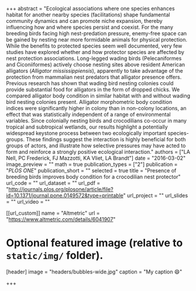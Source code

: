 +++
abstract = "Ecological associations where one species enhances habitat for another nearby species (facilitations) shape fundamental community dynamics and can promote niche expansion, thereby influencing how and where species persist and coexist. For the many breeding birds facing high nest-predation pressure, enemy-free space can be gained by nesting near more formidable animals for physical protection. While the benefits to protected species seem well documented, very few studies have explored whether and how protector species are affected by nest protection associations. Long-legged wading birds (Pelecaniformes and Ciconiiformes) actively choose nesting sites above resident American alligators (*Alligator mississippiensis*), apparently to take advantage of the protection from mammalian nest predators that alligator presence offers. Previous research has shown that wading bird nesting colonies could provide substantial food for alligators in the form of dropped chicks. We compared alligator body condition in similar habitat with and without wading bird nesting colonies present. Alligator morphometric body condition indices were significantly higher in colony than in non-colony locations, an effect that was statistically independent of a range of environmental variables. Since colonially nesting birds and crocodilians co-occur in many tropical and subtropical wetlands, our results highlight a potentially widespread keystone process between two ecologically important species-groups. These findings suggest the interaction is highly beneficial for both groups of actors, and illustrate how selective pressures may have acted to form and reinforce a strongly positive ecological interaction."
authors = ["LA Nell, PC Frederick, FJ Mazzotti, KA Vliet, LA Brandt"]
date = "2016-03-02"
image_preview = ""
math = true
publication_types = ["2"]
publication = "*PLOS ONE*"
publication_short = ""
selected = true
title = "Presence of breeding birds improves body condition for a crocodilian nest protector"
url_code = ""
url_dataset = ""
url_pdf = "http://journals.plos.org/plosone/article/file?id=10.1371/journal.pone.0149572&type=printable"
url_project = ""
url_slides = ""
url_video = ""

[[url_custom]]
name = "Altmetric"
url = "https://www.altmetric.com/details/6041907"

# Optional featured image (relative to `static/img/` folder).
[header]
image = "headers/bubbles-wide.jpg"
caption = "My caption :smile:"

+++
